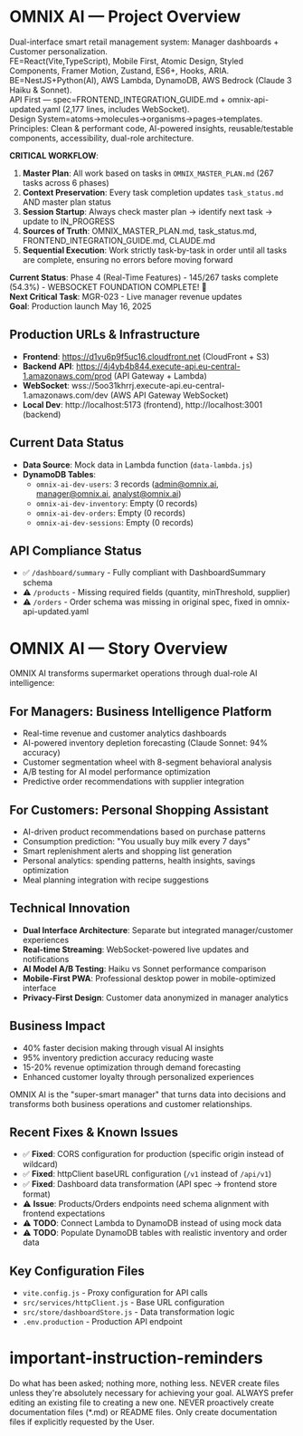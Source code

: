 # OMNIX AI — Project Overview
Dual-interface smart retail management system: Manager dashboards + Customer personalization.  
FE=React(Vite,TypeScript), Mobile First, Atomic Design, Styled Components, Framer Motion, Zustand, ES6+, Hooks, ARIA.  
BE=NestJS+Python(AI), AWS Lambda, DynamoDB, AWS Bedrock (Claude 3 Haiku & Sonnet).  
API First — spec=FRONTEND_INTEGRATION_GUIDE.md + omnix-api-updated.yaml (2,177 lines, includes WebSocket).  
Design System=atoms→molecules→organisms→pages→templates.  
Principles: Clean & performant code, AI-powered insights, reusable/testable components, accessibility, dual-role architecture.


**CRITICAL WORKFLOW**: 
1. **Master Plan**: All work based on tasks in `OMNIX_MASTER_PLAN.md` (267 tasks across 6 phases)  
2. **Context Preservation**: Every task completion updates `task_status.md` AND master plan status  
3. **Session Startup**: Always check master plan → identify next task → update to IN_PROGRESS  
4. **Sources of Truth**: OMNIX_MASTER_PLAN.md, task_status.md, FRONTEND_INTEGRATION_GUIDE.md, CLAUDE.md  
5. **Sequential Execution**: Work strictly task-by-task in order until all tasks are complete, ensuring no errors before moving forward


**Current Status**: Phase 4 (Real-Time Features) - 145/267 tasks complete (54.3%) - WEBSOCKET FOUNDATION COMPLETE! 🎉  
**Next Critical Task**: MGR-023 - Live manager revenue updates  
**Goal**: Production launch May 16, 2025

## Production URLs & Infrastructure
- **Frontend**: https://d1vu6p9f5uc16.cloudfront.net (CloudFront + S3)
- **Backend API**: https://4j4yb4b844.execute-api.eu-central-1.amazonaws.com/prod (API Gateway + Lambda)
- **WebSocket**: wss://5oo31khrrj.execute-api.eu-central-1.amazonaws.com/dev (AWS API Gateway WebSocket)
- **Local Dev**: http://localhost:5173 (frontend), http://localhost:3001 (backend)

## Current Data Status
- **Data Source**: Mock data in Lambda function (`data-lambda.js`)
- **DynamoDB Tables**: 
  - `omnix-ai-dev-users`: 3 records (admin@omnix.ai, manager@omnix.ai, analyst@omnix.ai)
  - `omnix-ai-dev-inventory`: Empty (0 records)
  - `omnix-ai-dev-orders`: Empty (0 records)
  - `omnix-ai-dev-sessions`: Empty (0 records)

## API Compliance Status
- ✅ `/dashboard/summary` - Fully compliant with DashboardSummary schema
- ⚠️ `/products` - Missing required fields (quantity, minThreshold, supplier)
- ⚠️ `/orders` - Order schema was missing in original spec, fixed in omnix-api-updated.yaml

# OMNIX AI — Story Overview

OMNIX AI transforms supermarket operations through dual-role AI intelligence:

## For Managers: Business Intelligence Platform
- Real-time revenue and customer analytics dashboards
- AI-powered inventory depletion forecasting (Claude Sonnet: 94% accuracy)
- Customer segmentation wheel with 8-segment behavioral analysis
- A/B testing for AI model performance optimization
- Predictive order recommendations with supplier integration

## For Customers: Personal Shopping Assistant
- AI-driven product recommendations based on purchase patterns
- Consumption prediction: "You usually buy milk every 7 days"
- Smart replenishment alerts and shopping list generation
- Personal analytics: spending patterns, health insights, savings optimization
- Meal planning integration with recipe suggestions

## Technical Innovation
- **Dual Interface Architecture**: Separate but integrated manager/customer experiences
- **Real-time Streaming**: WebSocket-powered live updates and notifications
- **AI Model A/B Testing**: Haiku vs Sonnet performance comparison
- **Mobile-First PWA**: Professional desktop power in mobile-optimized interface
- **Privacy-First Design**: Customer data anonymized in manager analytics

## Business Impact
- 40% faster decision making through visual AI insights
- 95% inventory prediction accuracy reducing waste
- 15-20% revenue optimization through demand forecasting
- Enhanced customer loyalty through personalized experiences

OMNIX AI is the "super-smart manager" that turns data into decisions and transforms both business operations and customer relationships.

## Recent Fixes & Known Issues
- ✅ **Fixed**: CORS configuration for production (specific origin instead of wildcard)
- ✅ **Fixed**: httpClient baseURL configuration (`/v1` instead of `/api/v1`)
- ✅ **Fixed**: Dashboard data transformation (API spec → frontend store format)
- ⚠️ **Issue**: Products/Orders endpoints need schema alignment with frontend expectations
- ⚠️ **TODO**: Connect Lambda to DynamoDB instead of using mock data
- ⚠️ **TODO**: Populate DynamoDB tables with realistic inventory and order data

## Key Configuration Files
- `vite.config.js` - Proxy configuration for API calls
- `src/services/httpClient.js` - Base URL configuration
- `src/store/dashboardStore.js` - Data transformation logic
- `.env.production` - Production API endpoint

# important-instruction-reminders
Do what has been asked; nothing more, nothing less.
NEVER create files unless they're absolutely necessary for achieving your goal.
ALWAYS prefer editing an existing file to creating a new one.
NEVER proactively create documentation files (*.md) or README files. Only create documentation files if explicitly requested by the User.